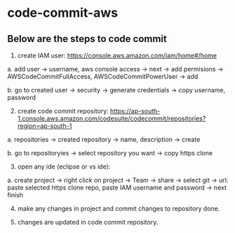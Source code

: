 # code-commit-aws

## Below are the steps to code commit

1. create IAM user: https://console.aws.amazon.com/iam/home#/home

  a. add user -> username, aws console access -> next -> add permisions -> AWSCodeCommitFullAccess, AWSCodeCommitPowerUser -> add 
  
  b. go to created user -> security -> generate credentials -> copy username, password
  
2. create code commit repository: https://ap-south-1.console.aws.amazon.com/codesuite/codecommit/repositories?region=ap-south-1

  a. repositories -> created repository -> name, description -> create
  
  b. go to repositoryies -> select repository you want -> copy https clone
  
3. open any ide (eclipse or vs ide):

  a. create project -> right click on project -> Team -> share -> select git -> url: paste selected https clone repo, paste IAM username and password -> next finish
  
4. make any changes in project and commit changes to repository done.

5. changes are updated in code commit repository.
